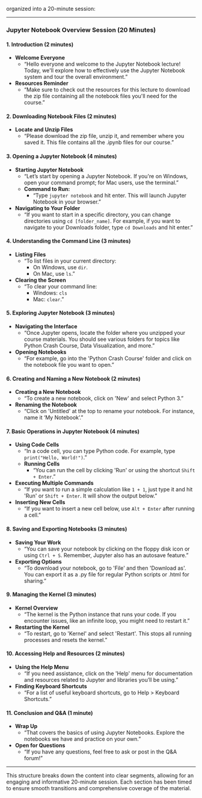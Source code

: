 organized into a 20-minute session:

---

### Jupyter Notebook Overview Session (20 Minutes)

#### 1. Introduction (2 minutes)
   - **Welcome Everyone**
     - “Hello everyone and welcome to the Jupyter Notebook lecture! Today, we'll explore how to effectively use the Jupyter Notebook system and tour the overall environment.”
   - **Resources Reminder**
     - “Make sure to check out the resources for this lecture to download the zip file containing all the notebook files you'll need for the course.”

#### 2. Downloading Notebook Files (2 minutes)
   - **Locate and Unzip Files**
     - “Please download the zip file, unzip it, and remember where you saved it. This file contains all the .ipynb files for our course.”

#### 3. Opening a Jupyter Notebook (4 minutes)
   - **Starting Jupyter Notebook**
     - “Let’s start by opening a Jupyter Notebook. If you're on Windows, open your command prompt; for Mac users, use the terminal.”
     - **Command to Run:**
       - “Type `jupyter notebook` and hit enter. This will launch Jupyter Notebook in your browser.”
   - **Navigating to Your Folder**
     - “If you want to start in a specific directory, you can change directories using `cd [folder_name]`. For example, if you want to navigate to your Downloads folder, type `cd Downloads` and hit enter.”

#### 4. Understanding the Command Line (3 minutes)
   - **Listing Files**
     - “To list files in your current directory: 
       - On Windows, use `dir`.
       - On Mac, use `ls`.”
   - **Clearing the Screen**
     - “To clear your command line:
       - Windows: `cls`
       - Mac: `clear`.”

#### 5. Exploring Jupyter Notebook (3 minutes)
   - **Navigating the Interface**
     - “Once Jupyter opens, locate the folder where you unzipped your course materials. You should see various folders for topics like Python Crash Course, Data Visualization, and more.”
   - **Opening Notebooks**
     - “For example, go into the 'Python Crash Course' folder and click on the notebook file you want to open.”

#### 6. Creating and Naming a New Notebook (2 minutes)
   - **Creating a New Notebook**
     - “To create a new notebook, click on 'New' and select Python 3.”
   - **Renaming the Notebook**
     - “Click on 'Untitled' at the top to rename your notebook. For instance, name it ‘My Notebook’.”

#### 7. Basic Operations in Jupyter Notebook (4 minutes)
   - **Using Code Cells**
     - “In a code cell, you can type Python code. For example, type `print("Hello, World!")`.”
     - **Running Cells**
       - “You can run the cell by clicking 'Run' or using the shortcut `Shift + Enter`.”
   - **Executing Multiple Commands**
     - “If you want to run a simple calculation like `1 + 1`, just type it and hit 'Run' or `Shift + Enter`. It will show the output below.”
   - **Inserting New Cells**
     - “If you want to insert a new cell below, use `Alt + Enter` after running a cell.”

#### 8. Saving and Exporting Notebooks (3 minutes)
   - **Saving Your Work**
     - “You can save your notebook by clicking on the floppy disk icon or using `Ctrl + S`. Remember, Jupyter also has an autosave feature.”
   - **Exporting Options**
     - “To download your notebook, go to 'File' and then 'Download as'. You can export it as a .py file for regular Python scripts or .html for sharing.”

#### 9. Managing the Kernel (3 minutes)
   - **Kernel Overview**
     - “The kernel is the Python instance that runs your code. If you encounter issues, like an infinite loop, you might need to restart it.”
   - **Restarting the Kernel**
     - “To restart, go to 'Kernel' and select 'Restart'. This stops all running processes and resets the kernel.”

#### 10. Accessing Help and Resources (2 minutes)
   - **Using the Help Menu**
     - “If you need assistance, click on the 'Help' menu for documentation and resources related to Jupyter and libraries you’ll be using.”
   - **Finding Keyboard Shortcuts**
     - “For a list of useful keyboard shortcuts, go to Help > Keyboard Shortcuts.”

#### 11. Conclusion and Q&A (1 minute)
   - **Wrap Up**
     - “That covers the basics of using Jupyter Notebooks. Explore the notebooks we have and practice on your own.”
   - **Open for Questions**
     - “If you have any questions, feel free to ask or post in the Q&A forum!”

---

This structure breaks down the content into clear segments, allowing for an engaging and informative 20-minute session. Each section has been timed to ensure smooth transitions and comprehensive coverage of the material.